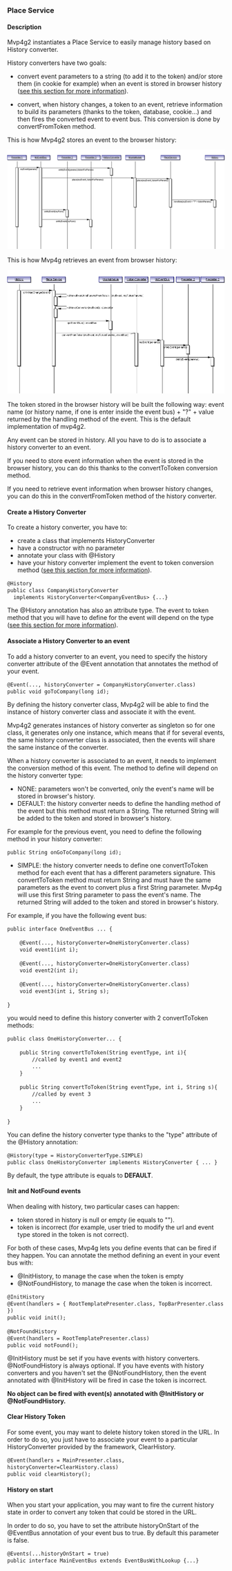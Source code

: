 ### Place Service
#### Description
Mvp4g2 instantiates a Place Service to easily manage history based on History converter.

History converters have two goals:

* convert event parameters to a string (to add it to the token) and/or store them (in cookie for example) when an event
  is stored in browser history ([see this section for more information](#Associate_an_History_Converter_to_an_event)).

* convert, when history changes, a token to an event, retrieve information to build its parameters (thanks to the token,
  database, cookie...) and then fires the converted event to event bus. This conversion is done by convertFromToken
  method.

This is how Mvp4g2 stores an event to the browser history:

![Place Service](https://github.com/mvp4g/mvp4g2/blob/master/etc/uml/place_service.png)

This is how Mvp4g retrieves an event from browser history:

![Place Service Reverse](https://github.com/mvp4g/mvp4g2/blob/master/etc/uml/place_service_reverse.png)

The token stored in the browser history will be built the following way: event name (or history name, if one is enter
inside the event bus) + "?" + value returned by the handling method of the event. This is the default implementation of
mvp4g2.

Any event can be stored in history. All you have to do is to associate a history converter to an event.

If you need to store event information when the event is stored in the browser history, you can do this thanks to the convertToToken conversion method.

If you need to retrieve event information when browser history changes, you can do this in the convertFromToken method of the history converter.

#### Create a History Converter
To create a history converter, you have to:

* create a class that implements HistoryConverter
* have a constructor with no parameter
* annotate your class with @History
* have your history converter implement the event to token conversion method ([see this section for more information](#Associate_an_History_Converter_to_an_event)).
```
@History
public class CompanyHistoryConverter
  implements HistoryConverter<CompanyEventBus> {...}
```
The @History annotation has also an attribute type. The event to token method that you will have to define for the event will depend on the type ([see this section for more information](#Associate_an_History_Converter_to_an_event)).

#### <a name="Associate_an_History_Converter_to_an_event">Associate a History Converter to an event</a>
To add a history converter to an event, you need to specify the history converter attribute of the @Event annotation that annotates the method of your event.
```
@Event(..., historyConverter = CompanyHistoryConverter.class)
public void goToCompany(long id);
```
By defining the history converter class, Mvp4g2 will be able to find the instance of history converter class and
associate it with the event.

Mvp4g2 generates instances of history converter as singleton so for one class, it generates only one instance, which means that if for several events, the same history converter class is associated, then the events will share the same instance of the converter.

When a history converter is associated to an event, it needs to implement the conversion method of this event. The method to define will depend on the history converter type:

* NONE: parameters won't be converted, only the event's name will be stored in browser's history.
* DEFAULT: the history converter needs to define the handling method of the event but this method must return a String. The returned String will be added to the token and stored in browser's history.

For example for the previous event, you need to define the following method in your history converter:
```
public String onGoToCompany(long id);
```
* SIMPLE: the history converter needs to define one convertToToken method for each event that has a different parameters signature. This convertToToken method must return String and must have the same parameters as the event to convert plus a first String parameter. Mvp4g will use this first String parameter to pass the event's name. The returned String will added to the token and stored in browser's history.

For example, if you have the following event bus:
```
public interface OneEventBus ... { 
    
    @Event(..., historyConverter=OneHistoryConverter.class) 
    void event1(int i); 

    @Event(..., historyConverter=OneHistoryConverter.class) 
    void event2(int i); 

    @Event(..., historyConverter=OneHistoryConverter.class) 
    void event3(int i, String s); 

} 
```
you would need to define this history converter with 2 convertToToken methods:
```
public class OneHistoryConverter... { 

    public String convertToToken(String eventType, int i){ 
        //called by event1 and event2 
        ... 
    }
 
    public String convertToToken(String eventType, int i, String s){ 
        //called by event 3 
        ... 
    } 

} 
```
You can define the history converter type thanks to the "type" attribute of the @History annotation:
```
@History(type = HistoryConverterType.SIMPLE)
public class OneHistoryConverter implements HistoryConverter { ... }
```
By default, the type attribute is equals to **DEFAULT**.

#### Init and NotFound events
When dealing with history, two particular cases can happen:

* token stored in history is null or empty (ie equals to "").
* token is incorrect (for example, user tried to modify the url and event type stored in the token is not correct).

For both of these cases, Mvp4g lets you define events that can be fired if they happen. You can annotate the method defining an event in your event bus with:

* @InitHistory, to manage the case when the token is empty
* @NotFoundHistory, to manage the case when the token is incorrect.
```
@InitHistory
@Event(handlers = { RootTemplatePresenter.class, TopBarPresenter.class })
public void init();
        
@NotFoundHistory
@Event(handlers = RootTemplatePresenter.class)
public void notFound();
```
@InitHistory must be set if you have events with history converters. @NotFoundHistory is always optional. If you have events with history converters and you haven't set the @NotFoundHistory, then the event annotated with @InitHistory will be fired in case the token is incorrect.

**No object can be fired with event(s) annotated with @InitHistory or @NotFoundHistory.**

#### Clear History Token
For some event, you may want to delete history token stored in the URL. In order to do so, you just have to associate your event to a particular HistoryConverter provided by the framework, ClearHistory.
```
@Event(handlers = MainPresenter.class, historyConverter=ClearHistory.class)
public void clearHistory();
```
#### History on start
When you start your application, you may want to fire the current history state in order to convert any token that could be stored in the URL.

In order to do so, you have to set the attribute historyOnStart of the @EventBus annotation of your event bus to true. By default this parameter is false.
```
@Events(...historyOnStart = true)
public interface MainEventBus extends EventBusWithLookup {...}
```
